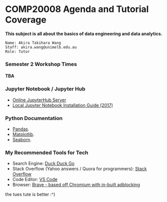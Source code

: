 # COMP20008 Agenda and Tutorial Coverage
**This subject is all about the basics of data engineering and data analytics.**
```
Name: Akira Takihara Wang
Staff: akira.wang@unimelb.edu.au
Role: Tutor 
```

### Semester 2 Workshop Times
#### TBA

### Jupyter Notebook / Jupyter Hub
- [Online JupyterHub Server](https://comp20008-jh.eng.unimelb.edu.au:8443/user/akwang/tree)
- [Local Jupyter Notebook Installation Guide (2017)](https://github.com/akiratwang/Sept2017_PandasWorkshop)

### Python Documentation
- [Pandas](https://pandas.pydata.org/pandas-docs/stable/reference/index.html#api).
- [Matplotlib](https://matplotlib.org/stable/api/_as_gen/matplotlib.pyplot.html#module-matplotlib.pyplot).
- [Seaborn](https://seaborn.pydata.org/api.html).

### My Recommended Tools for Tech
- Search Engine: [Duck Duck Go](https://duckduckgo.com/)
- Stack Overflow (Yahoo answers / Quora for programmers): [Stack Overflow](https://stackoverflow.com/)
- Code Editor: [VS Code](https://code.visualstudio.com/)
- Browser: [Brave - based off Chromium with in-built adblocking](https://brave.com/)

the tues tute is better :^)